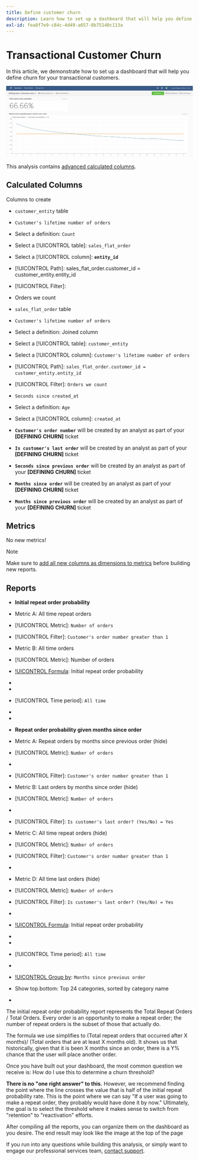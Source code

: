 ```yaml
---
title: Define customer churn
description: Learn how to set up a dashboard that will help you define churn for your transactional customers.
exl-id: fea8f7e9-c84c-4d49-a657-8b75140c113a
---
```

# Transactional Customer Churn

In this article, we demonstrate how to set up a dashboard that will help you define churn for your transactional customers.

![](../../assets/churn-deashboard.png)

This analysis contains [advanced calculated columns](../data-warehouse-mgr/adv-calc-columns.md).

## Calculated Columns

Columns to create

* `customer_entity` table
* `Customer's lifetime number of orders`
* Select a definition: `Count`
* Select a [!UICONTROL table]: `sales_flat_order`
* Select a [!UICONTROL column]: **`entity_id`**
* [!UICONTROL Path]: sales_flat_order.customer_id = customer_entity.entity_id
* [!UICONTROL Filter]:
* Orders we count

* `sales_flat_order` table
* `Customer's lifetime number of orders`
* Select a definition: Joined column
* Select a [!UICONTROL table]: `customer_entity`
* Select a [!UICONTROL column]: `Customer's lifetime number of orders`
* [!UICONTROL Path]: `sales_flat_order.customer_id = customer_entity.entity_id`
* [!UICONTROL Filter]: `Orders we count`

* `Seconds since created_at`
* Select a definition: `Age`
* Select a [!UICONTROL column]: `created_at`

* **`Customer's order number`** will be created by an analyst as part of your **[DEFINING CHURN]** ticket
* **`Is customer's last order`** will be created by an analyst as part of your **[DEFINING CHURN]** ticket
* **`Seconds since previous order`** will be created by an analyst as part of your **[DEFINING CHURN]** ticket
* **`Months since order`** will be created by an analyst as part of your **[DEFINING CHURN]** ticket
* **`Months since previous order`** will be created by an analyst as part of your **[DEFINING CHURN]** ticket

## Metrics

No new metrics!

>[!NOTE]
>
>Make sure to [add all new columns as dimensions to metrics](../data-warehouse-mgr/manage-data-dimensions-metrics.md) before building new reports.

## Reports

* **Initial repeat order probability**
* Metric A: All time repeat orders
* [!UICONTROL Metric]: `Number of orders`
* [!UICONTROL Filter]: `Customer's order number greater than 1`

* Metric B: All time orders
* [!UICONTROL Metric]: Number of orders

* [!UICONTROL Formula]: Initial repeat order probability
* [!UICONTROL Formula]: `A/B`
* [!UICONTROL Format]: `Percent`

* [!UICONTROL Time period]: `All time`
* [!UICONTROL Interval]: `None`
* [!UICONTROL Chart type]: `Scalar`

* **Repeat order probability given months since order**
* Metric A: Repeat orders by months since previous order (hide)
* [!UICONTROL Metric]: `Number of orders`
* [!UICONTROL Perspective]: `Cumulative`
* [!UICONTROL Filter]: `Customer's order number greater than 1`

* Metric B: Last orders by months since order (hide)
* [!UICONTROL Metric]: `Number of orders`
* [!UICONTROL Perspective]: `Cumulative`
* [!UICONTROL Filter]: `Is customer's last order? (Yes/No) = Yes`

* Metric C: All time repeat orders (hide)
* [!UICONTROL Metric]: `Number of orders`
* [!UICONTROL Filter]: `Customer's order number greater than 1`

* [!UICONTROL Group by]: `Independent`

* Metric D: All time last orders (hide)
* [!UICONTROL Metric]: `Number of orders`
* [!UICONTROL Filter]: `Is customer's last order? (Yes/No) = Yes`

* [!UICONTROL Group by]: `Independent`

* [!UICONTROL Formula]: Initial repeat order probability
* [!UICONTROL Formula]: `(C-A)/(C+D-A-B)`
* [!UICONTROL Format]: `Percent`

* [!UICONTROL Time period]: `All time`
* [!UICONTROL Interval]: `None`
* [!UICONTROL Group by]: `Months since previous order`
* Show top.bottom: Top 24 categories, sorted by category name

* [!UICONTROL Chart type]: `Line`

The initial repeat order probability report represents the Total Repeat Orders / Total Orders. Every order is an opportunity to make a repeat order; the number of repeat orders is the subset of those that actually do.

The formula we use simplifies to (Total repeat orders that occurred after X months)/ (Total orders that are at least X months old). It shows us that historically, given that it is been X months since an order, there is a Y% chance that the user will place another order.

Once you have built out your dashboard, the most common question we receive is: How do I use this to determine a churn threshold?

**There is no "one right answer" to this.** However, we recommend finding the point where the line crosses the value that is half of the initial repeat probability rate. This is the point where we can say "If a user was going to make a repeat order, they probably would have done it by now." Ultimately, the goal is to select the threshold where it makes sense to switch from "retention" to "reactivation" efforts.

After compiling all the reports, you can organize them on the dashboard as you desire. The end result may look like the image at the top of the page

If you run into any questions while building this analysis, or simply want to engage our professional services team, [contact support](../../guide-overview.md).
